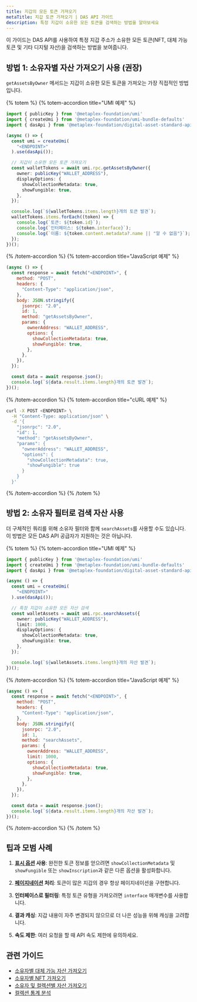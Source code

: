 ```yaml
---
title: 지갑의 모든 토큰 가져오기
metaTitle: 지갑 토큰 가져오기 | DAS API 가이드
description: 특정 지갑이 소유한 모든 토큰을 검색하는 방법을 알아보세요
---
```


이 가이드는 DAS API를 사용하여 특정 지갑 주소가 소유한 모든 토큰(NFT, 대체 가능 토큰 및 기타 디지털 자산)을 검색하는 방법을 보여줍니다.

## 방법 1: 소유자별 자산 가져오기 사용 (권장)

`getAssetsByOwner` 메서드는 지갑이 소유한 모든 토큰을 가져오는 가장 직접적인 방법입니다.

{% totem %}
{% totem-accordion title="UMI 예제" %}

```typescript
import { publicKey } from '@metaplex-foundation/umi'
import { createUmi } from '@metaplex-foundation/umi-bundle-defaults'
import { dasApi } from '@metaplex-foundation/digital-asset-standard-api'

(async () => {
  const umi = createUmi(
    "<ENDPOINT>"
  ).use(dasApi());

  // 지갑이 소유한 모든 토큰 가져오기
  const walletTokens = await umi.rpc.getAssetsByOwner({
    owner: publicKey("WALLET_ADDRESS"),
    displayOptions: {
      showCollectionMetadata: true,
      showFungible: true,
    },
  });

  console.log(`${walletTokens.items.length}개의 토큰 발견`);
  walletTokens.items.forEach((token) => {
    console.log(`토큰: ${token.id}`);
    console.log(`인터페이스: ${token.interface}`);
    console.log(`이름: ${token.content.metadata?.name || "알 수 없음"}`);
  });
})();
```

{% /totem-accordion %}
{% totem-accordion title="JavaScript 예제" %}

```javascript
(async () => {
  const response = await fetch("<ENDPOINT>", {
    method: "POST",
    headers: {
      "Content-Type": "application/json",
    },
    body: JSON.stringify({
      jsonrpc: "2.0",
      id: 1,
      method: "getAssetsByOwner",
      params: {
        ownerAddress: "WALLET_ADDRESS",
        options: {
          showCollectionMetadata: true,
          showFungible: true,
        },
      },
    }),
  });

  const data = await response.json();
  console.log(`${data.result.items.length}개의 토큰 발견`);
})();
```

{% /totem-accordion %}
{% totem-accordion title="cURL 예제" %}

```bash
curl -X POST <ENDPOINT> \
  -H "Content-Type: application/json" \
  -d '{
    "jsonrpc": "2.0",
    "id": 1,
    "method": "getAssetsByOwner",
    "params": {
      "ownerAddress": "WALLET_ADDRESS",
      "options": {
        "showCollectionMetadata": true,
        "showFungible": true
      }
    }
  }'
```

{% /totem-accordion %}
{% /totem %}

## 방법 2: 소유자 필터로 검색 자산 사용

더 구체적인 쿼리를 위해 소유자 필터와 함께 `searchAssets`를 사용할 수도 있습니다. 이 방법은 모든 DAS API 공급자가 지원하는 것은 아닙니다.

{% totem %}
{% totem-accordion title="UMI 예제" %}

```typescript
import { publicKey } from '@metaplex-foundation/umi'
import { createUmi } from '@metaplex-foundation/umi-bundle-defaults'
import { dasApi } from '@metaplex-foundation/digital-asset-standard-api'

(async () => {
  const umi = createUmi(
    "<ENDPOINT>"
  ).use(dasApi());

  // 특정 지갑이 소유한 모든 자산 검색
  const walletAssets = await umi.rpc.searchAssets({
    owner: publicKey("WALLET_ADDRESS"),
    limit: 1000,
    displayOptions: {
      showCollectionMetadata: true,
      showFungible: true,
    },
  });

  console.log(`${walletAssets.items.length}개의 자산 발견`);
})();
```

{% /totem-accordion %}
{% totem-accordion title="JavaScript 예제" %}

```javascript
(async () => {
  const response = await fetch("<ENDPOINT>", {
    method: "POST",
    headers: {
      "Content-Type": "application/json",
    },
    body: JSON.stringify({
      jsonrpc: "2.0",
      id: 1,
      method: "searchAssets",
      params: {
        ownerAddress: "WALLET_ADDRESS",
        limit: 1000,
        options: {
          showCollectionMetadata: true,
          showFungible: true,
        },
      },
    }),
  });

  const data = await response.json();
  console.log(`${data.result.items.length}개의 자산 발견`);
})();
```

{% /totem-accordion %}
{% /totem %}

## 팁과 모범 사례

1. **[표시 옵션](/das-api/guides/display-options) 사용**: 완전한 토큰 정보를 얻으려면 `showCollectionMetadata` 및 `showFungible` 또는 `showInscription`과 같은 다른 옵션을 활성화합니다.

2. **[페이지네이션](/das-api/guides/pagination) 처리**: 토큰이 많은 지갑의 경우 항상 페이지네이션을 구현합니다.

3. **인터페이스로 필터링**: 특정 토큰 유형을 가져오려면 `interface` 매개변수를 사용합니다.

4. **결과 캐싱**: 지갑 내용이 자주 변경되지 않으므로 더 나은 성능을 위해 캐싱을 고려합니다.

5. **속도 제한**: 여러 요청을 할 때 API 속도 제한에 유의하세요.

## 관련 가이드

- [소유자별 대체 가능 자산 가져오기](/das-api/guides/get-fungible-assets)
- [소유자별 NFT 가져오기](/das-api/guides/get-nfts-by-owner)
- [소유자 및 컬렉션별 자산 가져오기](/das-api/guides/owner-and-collection)
- [컬렉션 통계 분석](/das-api/guides/collection-statistics)

